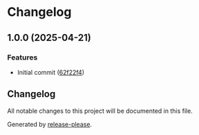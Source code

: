 # Changelog

## 1.0.0 (2025-04-21)


### Features

* Initial commit ([62f22f4](https://github.com/johngerome/nekomi/commit/62f22f4d9ef70144fabb61c591f2f1b2751a0cdd))

## Changelog

All notable changes to this project will be documented in this file.

Generated by [release-please](https://github.com/googleapis/release-please).
